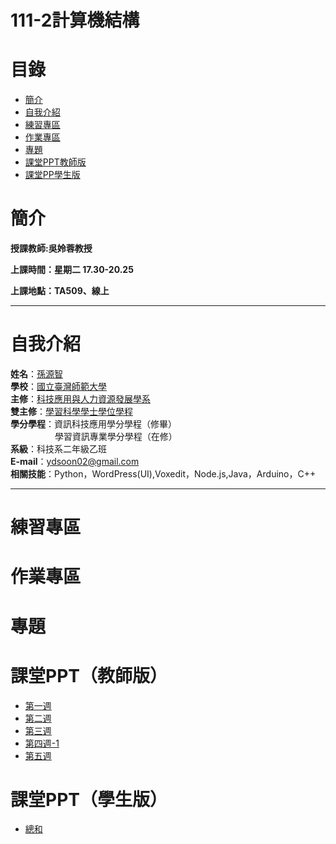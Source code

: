 # 111-2計算機結構
# 目錄
+ [簡介](https://github.com/yuancc12/JavaScript/blob/main/README.md#%E7%B0%A1%E4%BB%8B)
+ [自我介紹](https://github.com/yuancc12/JavaScript/blob/main/README.md#%E8%87%AA%E6%88%91%E4%BB%8B%E7%B4%B9)
+ [練習專區](https://github.com/yuancc12/Computer-Architecture/blob/main/README.md#%E7%B7%B4%E7%BF%92%E5%B0%88%E5%8D%80)
+ [作業專區](https://github.com/yuancc12/Computer-Architecture/blob/main/README.md#%E4%BD%9C%E6%A5%AD%E5%B0%88%E5%8D%80)
+ [專題](https://github.com/yuancc12/Computer-Architecture/blob/main/README.md#%E5%B0%88%E9%A1%8C)
+ [課堂PPT教師版](https://github.com/yuancc12/Computer-Architecture/blob/main/README.md#%E8%AA%B2%E5%A0%82ppt%E6%95%99%E5%B8%AB%E7%89%88)
+ [課堂PP學生版](https://github.com/yuancc12/Computer-Architecture/blob/main/README.md#%E8%AA%B2%E5%A0%82ppt%E5%AD%B8%E7%94%9F%E7%89%88)

# 簡介
**授課教師:吳姈蓉教授**

**上課時間：星期二 17.30-20.25**

**上課地點：TA509、線上**
***
# 自我介紹
**姓名**：[孫源智](https://yuancc12.github.io/web/mypages/)\
**學校**：[國立臺灣師範大學](https://www.ntnu.edu.tw/)\
**主修**：[科技應用與人力資源發展學系](https://www.tahrd.ntnu.edu.tw/)\
**雙主修**：[學習科學學士學位學程](https://www.upls.ntnu.edu.tw/)\
**學分學程**：資訊科技應用學分學程（修畢）\
&nbsp;&nbsp;&nbsp;&nbsp;&nbsp;&nbsp;&nbsp;&nbsp;&nbsp;&nbsp;&nbsp;&nbsp;&nbsp;&nbsp;&nbsp;&nbsp; &nbsp;學習資訊專業學分學程（在修）\
**系級**：科技系二年級乙班\
**E-mail**：ydsoon02@gmail.com\
**相關技能**：Python，WordPress(UI),Voxedit，Node.js,Java，Arduino，C++
***
# 練習專區
# 作業專區
# 專題
# 課堂PPT（教師版）
+ [第一週](https://drive.google.com/file/d/1RG-tpFvXtcolhirgYDgn-9_vvHhqM7bi/view)
+ [第二週](https://drive.google.com/file/d/1mzowx0wK9M6RwSvzWHvN4FCuvI1SzfTi/view)
+ [第三週](https://drive.google.com/file/d/1gUW1-Jw98HSyaeyuKDFqHgIbU-9UEANF/view)
+ [第四週-1](https://drive.google.com/file/d/1LhMALd2Hgk0aoADQ6lNXqpl8AA7VkFpr/view)
+ [第五週](https://drive.google.com/file/d/1rcEQM6mz4L5or83tNyvTRtN6nkTKiZPA/view)
# 課堂PPT（學生版）
+ [總和](https://drive.google.com/drive/folders/1Ddrb8ijfc98BheSxXLdFtTRn24AhMGvh)
